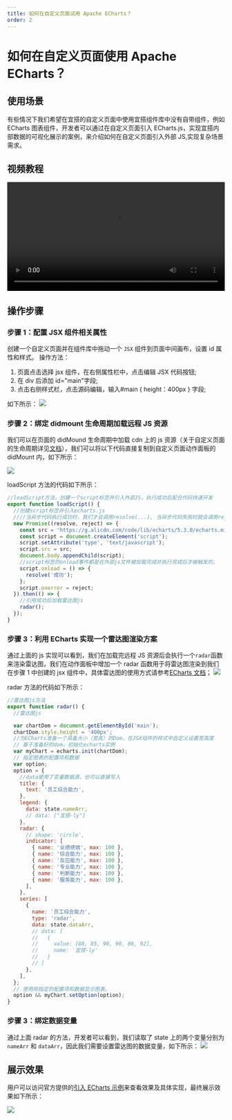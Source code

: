 ```yaml
---
title: 如何在自定义页面试用 Apache ECharts？
order: 2
---
```


# 如何在自定义页面使用 Apache ECharts？

## 使用场景

有些情况下我们希望在宜搭的自定义页面中使用宜搭组件库中没有自带组件，例如 ECharts 图表组件，开发者可以通过在自定义页面引入 ECharts.js，实现宜搭内部数据的可视化展示的案例，来介绍如何在自定义页面引入外部 JS,实现复杂场景需求。

## 视频教程

<video width="100%" controls>
  <source src="https://cloud.video.taobao.com/play/u/null/p/1/e/6/t/1/d/ud/366302299291.mp4" type="video/mp4"></source>
</video>

## 操作步骤

### 步骤 1：配置 JSX 组件相关属性

创建一个自定义页面并在组件库中拖动一个 `JSX` 组件到页面中间画布，设置 id 属性和样式。
操作方法：

1. 页面点击选择 jsx 组件，在右侧属性栏中，点击编辑 JSX 代码按钮;
2. 在 div 后添加 id="main"字段;
3. 点击右侧样式栏，点击源码编辑，输入#main { height：400px } 字段;

如下所示：
![](https://img.alicdn.com/imgextra/i1/O1CN01l93zZI1bMbYrxXyBu_!!6000000003451-2-tps-1439-717.png_.webp)

### 步骤 2：绑定 didmount 生命周期加载远程 JS 资源

我们可以在页面的 didMound 生命周期中加载 cdn 上的 js 资源（关于自定义页面的生命周期详见[文档](/docs/guide/concept/lifecycle.md)），我们可以将以下代码直接复制到自定义页面动作面板的 didMount 内，如下所示：

![](https://img.alicdn.com/imgextra/i4/O1CN01DpT94L1GNsjZVL3sy_!!6000000000611-2-tps-3582-2018.png_.webp)

loadScript 方法的代码如下所示：

```js
//loadScript方法，创建一个script标签并引入外部JS，执行成功后配合代码快速开发
export function loadScript() {
  //创建script标签并引入echarts.js
  ////当异步代码执行成功时，我们才会调用resolve(...), 当异步代码失败时就会调用reject(...)
  new Promise((resolve, reject) => {
    const src = 'https://g.alicdn.com/code/lib/echarts/5.3.0/echarts.min.js';
    const script = document.createElement('script');
    script.setAttribute('type', 'text/javascript');
    script.src = src;
    document.body.appendChild(script);
    //script标签的onload事件都是在外部js文件被加载完成并执行完成后才被触发的。
    script.onload = () => {
      resolve('成功');
    };
    script.onerror = reject;
  }).then(() => {
    //引用成功后加载雷达图js
    radar();
  });
}
```

### 步骤 3：利用 ECharts 实现一个雷达图渲染方案

通过上面的 js 实现可以看到，我们在加载完远程 JS 资源后会执行一个`radar`函数来渲染雷达图，我们在动作面板中增加一个 radar 函数用于将雷达图渲染到我们在步骤 1 中创建的 jsx 组件中，具体雷达图的使用方式请参考[ECharts 文档](https://echarts.apache.org/zh/index.html)；
![](https://img.alicdn.com/imgextra/i4/O1CN01HKnJ0P1CWnzIb31KN_!!6000000000089-2-tps-3582-2020.png_.webp)

radar 方法的代码如下所示：

```js
//雷达图js方法
export function radar() {
  //雷达图js

  var chartDom = document.getElementById('main');
  chartDom.style.height = '400px';
  //为ECharts准备一个具备大小（宽高）的Dom，在JSX组件的样式中自定义设置宽高度
  // 基于准备好的dom，初始化echarts实例
  var myChart = echarts.init(chartDom);
  // 指定图表的配置项和数据
  var option;
  option = {
    //data使用了变量数据源，也可以直接写入
    title: {
      text: '员工综合能力',
    },
    legend: {
      data: state.nameArr,
      // data: ["宜搭-ly"]
    },
    radar: {
      // shape: 'circle',
      indicator: [
        { name: '业绩绩效', max: 100 },
        { name: '综合能力', max: 100 },
        { name: '反应能力', max: 100 },
        { name: '专业能力', max: 100 },
        { name: '判断能力', max: 100 },
        { name: '服务能力', max: 100 },
      ],
    },
    series: [
      {
        name: '员工综合能力',
        type: 'radar',
        data: state.dataArr,
        // data: [
        //   {
        //     value: [80, 85, 90, 90, 88, 92],
        //     name: '宜搭-ly'
        //   }
        // ]
      },
    ],
  };
  // 使用刚指定的配置项和数据显示图表。
  option && myChart.setOption(option);
}
```

### 步骤 3：绑定数据变量

通过上面 radar 的方法，开发者可以看到，我们读取了 state 上的两个变量分别为 `nameArr` 和 `dataArr`，因此我们需要设置雷达图的数据变量，如下所示：
![](https://img.alicdn.com/imgextra/i3/O1CN01l23bJA1cAWjd9CKLP_!!6000000003560-2-tps-1340-808.png_.webp)

## 展示效果

用户可以访问官方提供的[引入 ECharts 示例](/docs/examples/introductEcharts.mdx)来查看效果及具体实现，最终展示效果如下所示：

![](https://img.alicdn.com/imgextra/i3/O1CN01aSIyUz1X433ES1i28_!!6000000002869-2-tps-480-428.png_.webp)
